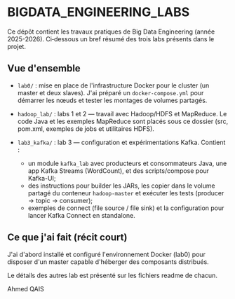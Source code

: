 # BIGDATA_ENGINEERING_LABS

Ce dépôt contient les travaux pratiques de Big Data Engineering (année 2025-2026). Ci‑dessous un bref résumé des trois labs présents dans le projet.

## Vue d'ensemble

- `lab0/` : mise en place de l'infrastructure Docker pour le cluster (un master et deux slaves). J'ai préparé un `docker-compose.yml` pour démarrer les nœuds et tester les montages de volumes partagés.

- `hadoop_lab/` : labs 1 et 2 — travail avec Hadoop/HDFS et MapReduce. Le code Java et les exemples MapReduce sont placés sous ce dossier (src, pom.xml, exemples de jobs et utilitaires HDFS).


- `lab3_kafka/` : lab 3 — configuration et expérimentations Kafka. Contient :
  - un module `kafka_lab` avec producteurs et consommateurs Java, une app Kafka Streams (WordCount), et des scripts/compose pour Kafka-UI;
  - des instructions pour builder les JARs, les copier dans le volume partagé du conteneur `hadoop-master` et exécuter les tests (producer → topic → consumer);
  - exemples de connect (file source / file sink) et la configuration pour lancer Kafka Connect en standalone.

## Ce que j'ai fait (récit court)

J'ai d'abord installé et configuré l'environnement Docker (lab0) pour disposer d'un master capable d'héberger des composants distribués.

Le détails des autres lab est présenté sur les fichiers readme de chacun.


Ahmed QAIS